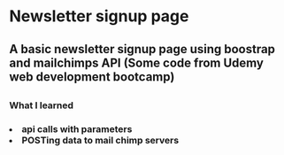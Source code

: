 <h1>Newsletter signup page</h1>
<h2>A basic newsletter signup page using boostrap and mailchimps API (Some code from Udemy web development bootcamp)<h2>
<h3> What I learned <h3>
<li>api calls with parameters</li>
<li>POSTing data to mail chimp servers</li>
